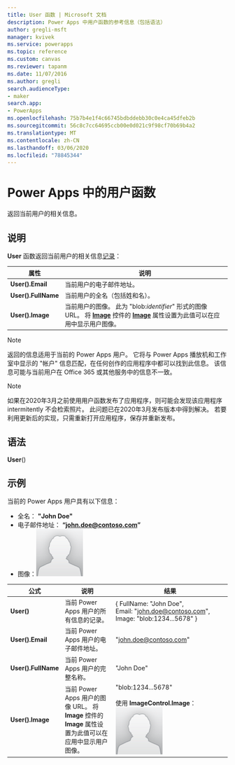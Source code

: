 ```yaml
---
title: User 函数 | Microsoft 文档
description: Power Apps 中用户函数的参考信息（包括语法）
author: gregli-msft
manager: kvivek
ms.service: powerapps
ms.topic: reference
ms.custom: canvas
ms.reviewer: tapanm
ms.date: 11/07/2016
ms.author: gregli
search.audienceType:
- maker
search.app:
- PowerApps
ms.openlocfilehash: 75b7b4e1f4c66745bdbddebb30c0e4ca45dfeb2b
ms.sourcegitcommit: 56c8c7cc64695ccb00e0d021c9f98cf70b69b4a2
ms.translationtype: MT
ms.contentlocale: zh-CN
ms.lasthandoff: 03/06/2020
ms.locfileid: "78845344"
---
```

# <a name="user-function-in-power-apps"></a>Power Apps 中的用户函数
返回当前用户的相关信息。

## <a name="description"></a>说明
**User** 函数返回当前用户的相关信息[记录](../working-with-tables.md#records)：

| 属性 | 说明 |
| --- | --- |
| **User().Email** |当前用户的电子邮件地址。 |
| **User().FullName** |当前用户的全名（包括姓和名）。 |
| **User().Image** |当前用户的图像。 此为 "blob:*identifier*" 形式的图像 URL。 将 **[Image](../controls/properties-visual.md)** 控件的 **[Image](../controls/control-image.md)** 属性设置为此值可以在应用中显示用户图像。 |

> [!NOTE]
> 返回的信息适用于当前的 Power Apps 用户。  它将与 Power Apps 播放机和工作室中显示的 "帐户" 信息匹配，在任何创作的应用程序中都可以找到此信息。  该信息可能与当前用户在 Office 365 或其他服务中的信息不一致。

> [!NOTE]
> 如果在2020年3月之前使用用户函数发布了应用程序，则可能会发现该应用程序 intermitently 不会检索照片。 此问题已在2020年3月发布版本中得到解决。  若要利用更新后的实现，只需重新打开应用程序，保存并重新发布。  

## <a name="syntax"></a>语法
**User**()

## <a name="examples"></a>示例
当前的 Power Apps 用户具有以下信息：

* 全名： **"John Doe"**
* 电子邮件地址： **“john.doe@contoso.com”**
* 图像：![](media/function-user/john-doe-picture.png) 

|       公式       |                                                                    说明                                                                    |                                                 结果                                                  |
|---------------------|---------------------------------------------------------------------------------------------------------------------------------------------------|---------------------------------------------------------------------------------------------------------|
|     **User()**      |                                             当前 Power Apps 用户的所有信息的记录。                                             |    { FullName:&nbsp;"John Doe", Email:&nbsp;"john.doe@contoso.com", Image:&nbsp;"blob:1234...5678" }    |
|  **User().Email**   |                                                 当前 Power Apps 用户的电子邮件地址。                                                  |                                         "john.doe@contoso.com"                                          |
| **User().FullName** |                                                   当前 Power Apps 用户的完整名称。                                                    |                                               "John Doe"                                                |
|  **User().Image**   | 当前 Power Apps 用户的图像 URL。  将 **Image** 控件的 **Image** 属性设置为此值可以在应用中显示用户图像。 | "blob:1234...5678"<br><br>使用 **ImageControl.Image**：<br>![](media/function-user/john-doe-picture.png) |

